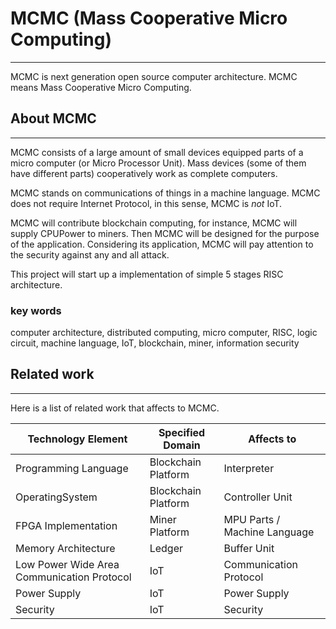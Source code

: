 # MCMC (Mass Cooperative Micro Computing)
---

MCMC is next generation open source computer architecture.
MCMC means Mass Cooperative Micro Computing.

## About MCMC
---

MCMC consists of a large amount of small devices equipped parts of a micro computer (or Micro Processor Unit).
Mass devices (some of them have different parts) cooperatively work as complete computers.

MCMC stands on communications of things in a machine language.
MCMC does not require Internet Protocol, in this sense, MCMC is _not_ IoT.

MCMC will contribute blockchain computing, for instance, MCMC will supply CPUPower to miners.
Then MCMC will be designed for the purpose of the application.
Considering its application, MCMC will pay attention to the security against any and all attack.

This project will start up a implementation of simple 5 stages RISC architecture.

### key words
computer architecture, distributed computing, micro computer, RISC, logic circuit, machine language, IoT, blockchain, miner, information security

## Related work
---

Here is a list of related work that affects to MCMC.

| Technology Element                            	| Specified Domain    	| Affects to                 	|
|-----------------------------------------------	|---------------------	|----------------------------	|
| Programming Language                          	| Blockchain Platform 	| Interpreter                	|
| OperatingSystem                               	| Blockchain Platform 	| Controller Unit            	|
| FPGA Implementation                           	| Miner Platform      	| MPU Parts / Machine Language 	|
| Memory Architecture                           	| Ledger              	| Buffer Unit                	|
| Low Power Wide Area Communication Protocol    	| IoT                 	| Communication Protocol     	|
| Power Supply                                  	| IoT                 	| Power Supply               	|
| Security                                      	| IoT                 	| Security                   	|



